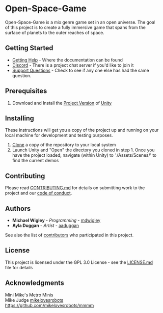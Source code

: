 # Open-Space-Game

Open-Space-Game is a mix genre game set in an open universe.  The goal of this project is to create a fully immersive game that spans from the surface of planets to the outer reaches of space.

## Getting Started
* [Getting Help](CONTRIBUTING.md#how-to-get-help) - Where the documentation can be found
* [Discord](https://discord.gg/zk3NZEc) - There is a project  chat server if you'd like to join it
* [Support Questions](CONTRIBUTING.md#how-to-open-a-support-question) - Check to see if any one else has had the same question.

## Prerequisites
1. Download and Install the [Project Version](./ProjectSettings/ProjectVersion.txt) of [Unity](https://public-cdn.cloud.unity3d.com/hub/prod/UnityHubSetup.exe)

## Installing
These instructions will get you a copy of the project up and running on your local machine for development and testing purposes.
1. [Clone](https://help.github.com/articles/cloning-a-repository/) a copy of the repository to your local system
2. Launch Unity and "Open" the directory you cloned in step 1.
Once you have the project loaded, navigate (within Unity) to './Assets/Scenes/' to find the current demos

## Contributing
Please read [CONTRIBUTING.md](CONTRIBUTING.md) for details on submitting work to the project and our [code of conduct](.github/CODE_OF_CONDUCT).

## Authors
* **Michael Wigley** - *Programming* - [mdwigley](https://github.com/mdwigley)
* **Ayla Duggan** - *Artist* - [aaduggan](https://github.com/aaduggan)

See also the list of [contributors](https://github.com/your/project/contributors) who participated in this project.

## License
This project is licensed under the GPL 3.0 License - see the [LICENSE.md](LICENSE.md) file for details

## Acknowledgments
Mini Mike's Metro Minis<br/>
Mike Judge [mikelovesrobots](https://github.com/mikelovesrobots)<br/>
https://github.com/mikelovesrobots/mmmm<br/>

